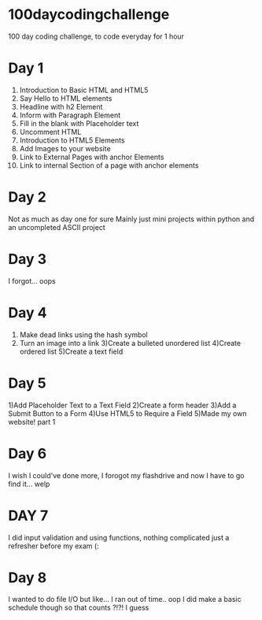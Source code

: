 # 100daycodingchallenge
100 day coding challenge, to code everyday for 1 hour

# Day 1 

1) Introduction to Basic HTML and HTML5
2) Say Hello to HTML elements
3) Headline with h2 Element 
4) Inform with Paragraph Element
5) Fill in the blank with Placeholder text
6) Uncomment HTML
7) Introduction to HTML5 Elements
8) Add Images to your website
9) Link to External Pages with anchor Elements
10) Link to internal Section of a page with anchor elements

# Day 2 
Not as much as day one for sure 
Mainly just mini projects within python and an uncompleted ASCII project

# Day 3
I forgot... oops

# Day 4 

1) Make dead links using the hash symbol
2) Turn an image into a link
3)Create a bulleted unordered list
4)Create ordered list
5)Create a text field

# Day 5 
1)Add Placeholder Text to a Text Field 
2)Create a form header
3)Add a Submit Button to a Form
4)Use HTML5 to Require a Field
5)Made my own website! part 1

# Day 6 
I wish I could've done more, I forogot my flashdrive and now I have to go find it... welp

# DAY 7
I did input validation and using functions, nothing complicated just a refresher before my exam (:

# Day 8 
I wanted to do file I/O but like... I ran out of time.. oop
I did make a basic schedule though so that counts ?!?! I guess

